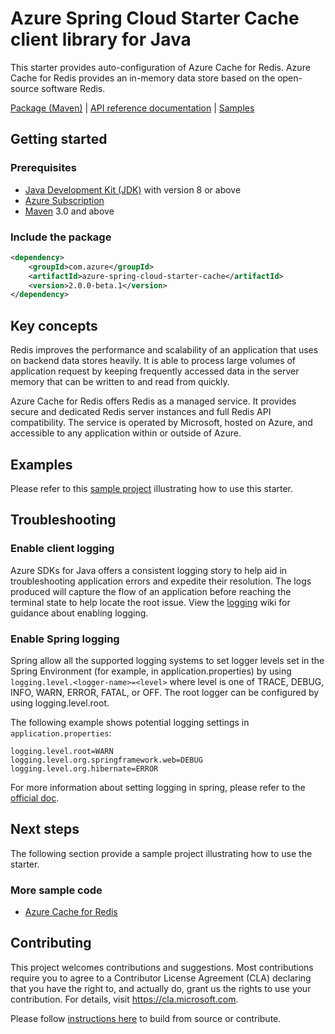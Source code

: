 # Azure Spring Cloud Starter Cache client library for Java
This starter provides auto-configuration of Azure Cache for Redis. Azure Cache for Redis provides an in-memory data store based on the open-source software Redis. 

[Package (Maven)][package] | [API reference documentation][refdocs] | [Samples][sample]

## Getting started
### Prerequisites
- [Java Development Kit (JDK)][jdk_link] with version 8 or above
- [Azure Subscription][azure_subscription]
- [Maven][maven] 3.0 and above

### Include the package
[//]: # ({x-version-update-start;com.azure:azure-spring-cloud-starter-cache;current})
```xml
<dependency>
    <groupId>com.azure</groupId>
    <artifactId>azure-spring-cloud-starter-cache</artifactId>
    <version>2.0.0-beta.1</version>
</dependency>
```
[//]: # ({x-version-update-end})

## Key concepts
Redis improves the performance and scalability of an application that uses on backend data stores heavily. It is able to process large volumes of application request by keeping frequently accessed data in the server memory that can be written to and read from quickly.

Azure Cache for Redis offers Redis as a managed service. It provides secure and dedicated Redis server instances and full Redis API compatibility. The service is operated by Microsoft, hosted on Azure, and accessible to any application within or outside of Azure.

## Examples
Please refer to this [sample project][sample] illustrating how to use this starter.
## Troubleshooting
### Enable client logging
Azure SDKs for Java offers a consistent logging story to help aid in troubleshooting application errors and expedite their resolution. The logs produced will capture the flow of an application before reaching the terminal state to help locate the root issue. View the [logging][logging] wiki for guidance about enabling logging.

### Enable Spring logging
Spring allow all the supported logging systems to set logger levels set in the Spring Environment (for example, in application.properties) by using `logging.level.<logger-name>=<level>` where level is one of TRACE, DEBUG, INFO, WARN, ERROR, FATAL, or OFF. The root logger can be configured by using logging.level.root.

The following example shows potential logging settings in `application.properties`:

```properties
logging.level.root=WARN
logging.level.org.springframework.web=DEBUG
logging.level.org.hibernate=ERROR
```

For more information about setting logging in spring, please refer to the [official doc][logging_doc].
 

## Next steps
The following section provide a sample project illustrating how to use the starter.
### More sample code
- [Azure Cache for Redis][sample]

## Contributing
This project welcomes contributions and suggestions.  Most contributions require you to agree to a Contributor License Agreement (CLA) declaring that you have the right to, and actually do, grant us the rights to use your contribution. For details, visit https://cla.microsoft.com.

Please follow [instructions here][contributing_md] to build from source or contribute.

<!-- Link -->
[package]: https://mvnrepository.com/artifact/com.microsoft.azure/spring-starter-azure-cache
[refdocs]: https://azure.github.io/azure-sdk-for-java/spring.html#spring-starter-azure-cache
[sample]: https://github.com/Azure/azure-sdk-for-java/tree/master/sdk/spring/azure-spring-boot-samples/azure-spring-cloud-sample-cache
[logging]: https://github.com/Azure/azure-sdk-for-java/wiki/Logging-with-Azure-SDK#use-logback-logging-framework-in-a-spring-boot-application
[azure_subscription]: https://azure.microsoft.com/free
[logging_doc]: https://docs.spring.io/spring-boot/docs/current/reference/html/spring-boot-features.html#boot-features-logging
[contributing_md]: https://github.com/Azure/azure-sdk-for-java/tree/master/sdk/spring/CONTRIBUTING.md
[maven]: http://maven.apache.org/
[jdk_link]: https://docs.microsoft.com/java/azure/jdk/?view=azure-java-stable
